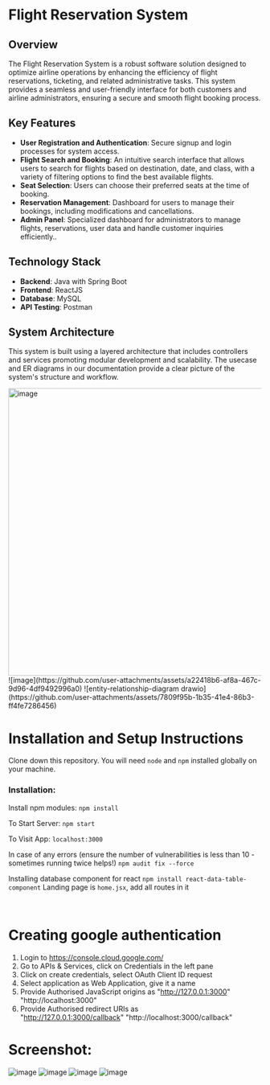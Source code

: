 # Flight Reservation System

## Overview

The Flight Reservation System is a robust software solution designed to optimize airline operations by enhancing the efficiency of flight reservations, ticketing, and related administrative tasks. This system provides a seamless and user-friendly interface for both customers and airline administrators, ensuring a secure and smooth flight booking process.

## Key Features

- **User Registration and Authentication**: Secure signup and login processes for system access.
- **Flight Search and Booking**: An intuitive search interface that allows users to search for flights based on destination, date, and class, with a variety of filtering options to find the best available flights.
- **Seat Selection**: Users can choose their preferred seats at the time of booking.
- **Reservation Management**: Dashboard for users to manage their bookings, including modifications and cancellations.
- **Admin Panel**: Specialized dashboard for administrators to manage flights, reservations, user data and handle customer inquiries efficiently..

## Technology Stack

- **Backend**: Java with Spring Boot
- **Frontend**: ReactJS
- **Database**: MySQL
- **API Testing**: Postman

## System Architecture

This system is built using a layered architecture that includes controllers and services promoting modular development and scalability. The usecase and ER diagrams in our documentation provide a clear picture of the system's structure and workflow.

<img width="572" alt="image" src="https://github.com/user-attachments/assets/c4768660-8232-4cf8-b31c-436ea3870c56">
![image](https://github.com/user-attachments/assets/a22418b6-af8a-467c-9d96-4df9492996a0)
![entity-relationship-diagram drawio](https://github.com/user-attachments/assets/7809f95b-1b35-41e4-86b3-ff4fe7286456)

# Installation and Setup Instructions
Clone down this repository. You will need `node` and `npm` installed globally on your machine.

### Installation:
Install npm modules:
`npm install`

To Start Server:
`npm start`

To Visit App:
`localhost:3000`

In case of any errors (ensure the number of vulnerabilities is less than 10 - sometimes running twice helps!)
`npm audit fix --force`

Installing database component for react
`npm install react-data-table-component`
Landing page is `home.jsx`, add all routes in it

<br>

# Creating google authentication
1. Login to https://console.cloud.google.com/
2. Go to APIs & Services, click on Credentials in the left pane
3. Click on create credentials, select OAuth Client ID request
4. Select application as Web Application, give it a name
5. Provide Authorised JavaScript origins as 
"http://127.0.0.1:3000"
"http://localhost:3000"
6. Provide Authorised redirect URIs as  
"http://127.0.0.1:3000/callback"
"http://localhost:3000/callback"

# Screenshot:

![image](https://github.com/user-attachments/assets/4a771446-33f4-44aa-bf33-ba31e2258557)
![image](https://github.com/user-attachments/assets/cdfcd898-5f33-4460-8901-82aed769bdf2)
![image](https://github.com/user-attachments/assets/c60fbc8d-28f8-49d9-a1d2-0ca201d14b9c)
![image](https://github.com/user-attachments/assets/efc205e0-c42c-4529-9e4c-7b4367681a52)




